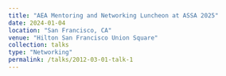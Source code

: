```yaml
---
title: "AEA Mentoring and Networking Luncheon at ASSA 2025"
date: 2024-01-04
location: "San Francisco, CA"
venue: "Hilton San Francisco Union Square"
collection: talks
type: "Networking"
permalink: /talks/2012-03-01-talk-1
---
```



